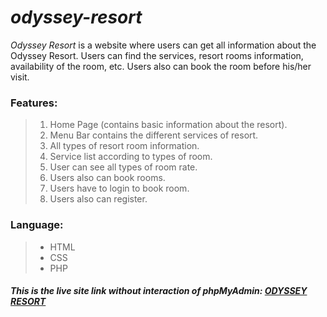 # ***odyssey-resort***

*Odyssey Resort* is a website where users can get all information about the Odyssey Resort. Users can find the services, resort rooms information, availability of the room, etc. Users also can book the room before his/her visit.

### Features:
>1. Home Page (contains basic information about the resort).
>2. Menu Bar contains the different services of resort.
>3. All types of resort room information.
>4. Service list according to types of room.
>5. User can see all types of room rate.
>6. Users also can book rooms.
>7. Users have to login to book room.
>8. Users also can register.


### Language:
> - HTML
> - CSS
> - PHP

##### This is the live site link without interaction of phpMyAdmin: <a href="https://odyssey-resort.netlify.app/" target="_blank">ODYSSEY RESORT</a>
